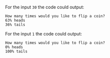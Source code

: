 For the input `30` the code could output:
```
How many times would you like to flip a coin?
63% heads
36% tails
```

For the input `1` the code could output:
```
How many times would you like to flip a coin?
0% heads
100% tails
```
